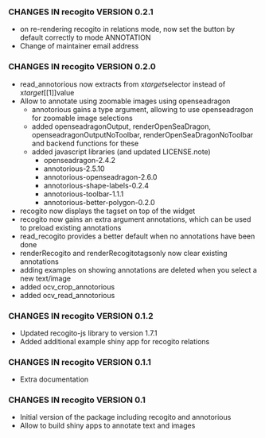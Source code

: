 ### CHANGES IN recogito VERSION 0.2.1

- on re-rendering recogito in relations mode, now set the button by default correctly to mode ANNOTATION
- Change of maintainer email address

### CHANGES IN recogito VERSION 0.2.0

- read_annotorious now extracts from x$target$selector instead of x$target[[1]]$value
- Allow to annotate using zoomable images using openseadragon
    - annotorious gains a type argument, allowing to use openseadragon for zoomable image selections
    - added openseadragonOutput, renderOpenSeaDragon, openseadragonOutputNoToolbar, renderOpenSeaDragonNoToolbar and backend functions for these
    - added javascript libraries (and updated LICENSE.note)
        - openseadragon-2.4.2
        - annotorious-2.5.10
        - annotorious-openseadragon-2.6.0
        - annotorious-shape-labels-0.2.4
        - annotorious-toolbar-1.1.1
        - annotorious-better-polygon-0.2.0
- recogito now displays the tagset on top of the widget 
- recogito now gains an extra argument annotations, which can be used to preload existing annotations
- read_recogito provides a better default when no annotations have been done
- renderRecogito and renderRecogitotagsonly now clear existing annotations
- adding examples on showing annotations are deleted when you select a new text/image
- added ocv_crop_annotorious
- added ocv_read_annotorious

### CHANGES IN recogito VERSION 0.1.2

- Updated recogito-js library to version 1.7.1
- Added additional example shiny app for recogito relations

### CHANGES IN recogito VERSION 0.1.1

- Extra documentation

### CHANGES IN recogito VERSION 0.1

- Initial version of the package including recogito and annotorious
- Allow to build shiny apps to annotate text and images
